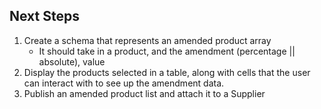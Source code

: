 ## Next Steps

1. Create a schema that represents an amended product array
   - It should take in a product, and the amendment (percentage || absolute), value
2. Display the products selected in a table, along with cells that the user can interact with to see up
   the amendment data.
3. Publish an amended product list and attach it to a Supplier
